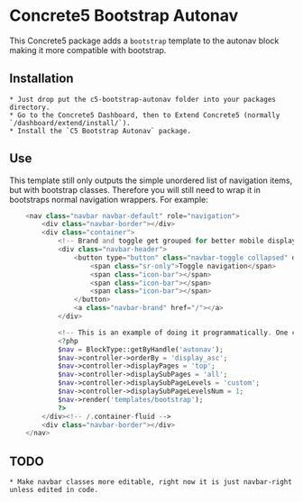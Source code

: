 # Concrete5 Bootstrap Autonav

This Concrete5 package adds a `bootstrap` template to the autonav block making it more compatible with bootstrap.

## Installation

    * Just drop put the c5-bootstrap-autonav folder into your packages directory.
    * Go to the Concrete5 Dashboard, then to Extend Concrete5 (normally `/dashboard/extend/install/`).
    * Install the `C5 Bootstrap Autonav` package.

## Use

This template still only outputs the simple unordered list of navigation items, but with bootstrap classes. Therefore you will still need to wrap it in bootstraps normal navigation wrappers. For example:

```php
    <nav class="navbar navbar-default" role="navigation">
        <div class="navbar-border"></div>
        <div class="container">
            <!-- Brand and toggle get grouped for better mobile display -->
            <div class="navbar-header">
                <button type="button" class="navbar-toggle collapsed" data-toggle="collapse" data-target="#bs-example-navbar-collapse-1">
                    <span class="sr-only">Toggle navigation</span>
                    <span class="icon-bar"></span>
                    <span class="icon-bar"></span>
                    <span class="icon-bar"></span>
                </button>
                <a class="navbar-brand" href="/"></a>
            </div>

            <!-- This is an example of doing it programmatically. One could still add a content editable area here. -->
            <?php
            $nav = BlockType::getByHandle('autonav');
            $nav->controller->orderBy = 'display_asc';
            $nav->controller->displayPages = 'top';
            $nav->controller->displaySubPages = 'all';
            $nav->controller->displaySubPageLevels = 'custom';
            $nav->controller->displaySubPageLevelsNum = 1;
            $nav->render('templates/bootstrap');
            ?>
        </div><!-- /.container-fluid -->
        <div class="navbar-border"></div>
    </nav>
```

## TODO

    * Make navbar classes more editable, right now it is just navbar-right unless edited in code.
